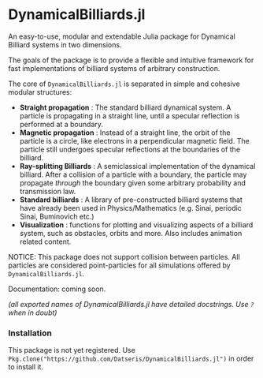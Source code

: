# DynamicalBilliards.jl
An easy-to-use, modular and extendable Julia package for Dynamical Billiard systems in two dimensions.

The goals of the package is to provide a flexible and intuitive framework for fast implementations of billiard systems of arbitrary construction.

The core of `DynamicalBilliards.jl` is separated in simple and cohesive modular structures:
* **Straight propagation** : The standard billiard dynamical system. A particle is propagating in a straight line, until a specular reflection is performed at a boundary.
* **Magnetic propagation** : Instead of a straight line, the orbit of the particle is a circle, like electrons in a perpendicular magnetic field. The particle still undergoes specular reflections at the boundaries of the billiard. 
* **Ray-splitting Billiards** : A semiclassical implementation of the dynamical billiard. After a collision of a particle with a boundary, the particle may propagate *through* the boundary given some arbitrary probability and transmission law.
* **Standard billiards** : A library of pre-constructed billiard systems that have already been used in Physics/Mathematics (e.g. Sinai, periodic Sinai, Buminovich etc.)
* **Visualization** : functions for plotting and visualizing aspects of a billiard system, such as obstacles, orbits and more. Also includes animation related content.

NOTICE: This package does not support collision between particles. All particles are considered point-particles for all simulations offered by `DynamicalBilliards.jl`.

Documentation: coming soon.

*(all exported names of DynamicalBilliards.jl have detailed docstrings. Use `?` when in doubt)*

### Installation
This package is not yet registered. Use `Pkg.clone("https://github.com/Datseris/DynamicalBilliards.jl")` in order to install it.
